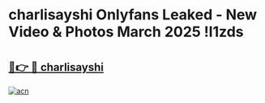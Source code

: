 # charlisayshi Onlyfans Leaked - New Video & Photos March 2025 !l1zds

# <h2><a href="https://2npwhq.iuczelnia.edu.pl?title=charlisayshi&ref=l1zds">🔗👉 🔴 charlisayshi</a></h2>

[![acn](https://github.com/user-attachments/assets/0f9c940e-d8b0-45ae-aac7-cd30a18b3e1c)](https://2npwhq.iuczelnia.edu.pl?title=charlisayshi&ref=l1zds)

